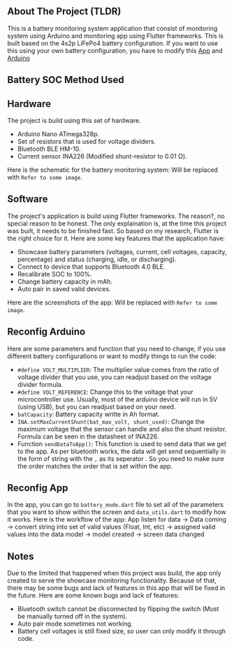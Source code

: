 ## About The Project (TLDR)
This is a battery monitoring system application that consist of monitoring system using Arduino and monitoring app using Flutter frameworks. This is built based on the 4s2p LiFePo4 battery configuration. If you want to use this using your own battery configuration, you have to modify this 
[App](#reconfig-arduino) and [Arduino](#reconfig-app)

## Battery SOC Method Used


## Hardware
The project is build using this set of hardware.
* Arduino Nano ATmega328p.
* Set of resistors that is used for voltage dividers.
* Bluetooth BLE HM-10.
* Current sensor INA226 (Modified shunt-resistor to 0.01 Ω).

Here is the schematic for the battery monitoring system:
Will be replaced with `Refer to some image`.

## Software
The project's application is build using Flutter frameworks. The reason?, no special reason to be honest. The only explaination is, at the time this project was built, it needs to be finished fast. So based on my research, 
Flutter is the right choice for it. Here are some key features that the application have:
* Showcase battery parameters (voltages, current, cell voltages, capacity, percentage) and status (charging, idle, or discharging).
* Connect to device that supports Bluetooth 4.0 BLE.
* Recalibrate SOC to 100%.
* Change battery capacity in mAh.
* Auto pair in saved valid devices.

Here are the screenshots of the app:
Will be replaced with `Refer to some image`.

## Reconfig Arduino
Here are some parameters and function that you need to change, if you use different battery configurations or want to modify things to run the code:
* `#define VOLT_MULTIPLIER`: The multiplier value comes from the ratio of voltage divider that you use, you can readjust based on the voltage divider formula.
* `#define VOLT_REFERENCE`: Change this to the voltage that your microcontroller use. Usually, most of the arduino device will run in 5V (using USB), but you can readjust based on your need.
* `batCapacity`: Battery capacity writte in Ah format.
* `INA.setMaxCurrentShunt(bat_max_volt, shunt_used)`: Change the maximum voltage that the sensor can handle and also the shunt resistor. Formula can be seen in the datasheet of INA226.
* Function `sendDataToApp()`: This function is used to send data that we get to the app. As per bluetooth works, the data will get send sequentially in the form of string with the `,` as its seperator . So you need to make sure the order
  matches the order that is set within the app.


## Reconfig App
In the app, you can go to `battery_mode.dart` file to set all of the parameters that you want to show within the screen and `data_utils.dart` to modify how it works. Here is the workflow of the app:
App listen for data -> Data coming -> convert string into set of valid values (Float, Int, etc) -> assigned valid values into the data model -> model created -> screen data changed

## Notes
Due to the limited that happened when this project was build, the app only created to serve the showcase monitoring functionality. Because of that, there may be some bugs and lack of features in this app that will be fixed in the future.
Here are some known bugs and lack of features:
* Bluetooth switch cannot be disconnected by flipping the switch (Must be manually turned off in the system).
* Auto pair mode sometimes not working.
* Battery cell voltages is still fixed size, so user can only modify it through code.
